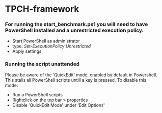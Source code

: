 # TPCH-framework
### For running the start_benchmark.ps1 you will need to have PowerShell installed and a unrestricted execution policy.

- Start PowerShell as administrator
- type: *Set-ExecutionPolicy Unrestricted*
- Apply settings

### Running the script unattended
Please be aware of the 'QuickEdit' mode, enabled by default in Powershell.
This stalls all PowerShell scripts untill a key is pressed. To disable this mode:

- Run a PowerShell scripts
- Rightclick on the top bar > properties
- Disable 'QuickEdit Mode' under 'Edit Options'
